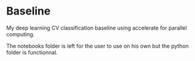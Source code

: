 # Baseline
My deep learning CV classification baseline using accelerate for parallel computing.

The notebooks folder is left for the user to use on his own but the python folder is functionnal.
